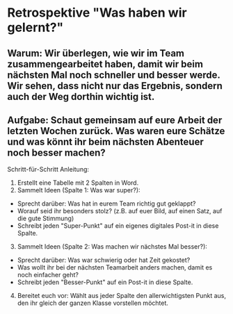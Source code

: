# Retrospektive "Was haben wir gelernt?"

## Warum: Wir überlegen, wie wir im Team zusammengearbeitet haben, damit wir beim nächsten Mal noch schneller und besser werde. Wir sehen, dass nicht nur das Ergebnis, sondern auch der Weg dorthin wichtig ist.

## Aufgabe: Schaut gemeinsam auf eure Arbeit der letzten Wochen zurück. Was waren eure Schätze und was könnt ihr beim nächsten Abenteuer noch besser machen?

Schritt-für-Schritt Anleitung:
1. Erstellt eine Tabelle mit 2 Spalten in Word.
2. Sammelt Ideen (Spalte 1: Was war super?):
* Sprecht darüber: Was hat in eurem Team richtig gut geklappt?
* Worauf seid ihr besonders stolz? (z.B. auf euer Bild, auf einen Satz, auf die gute Stimmung)
* Schreibt jeden "Super-Punkt" auf ein eigenes digitales Post-it in diese Spalte.
3. Sammelt Ideen (Spalte 2: Was machen wir nächstes Mal besser?):
* Sprecht darüber: Was war schwierig oder hat Zeit gekostet?
* Was wollt ihr bei der nächsten Teamarbeit anders machen, damit es noch einfacher geht?
* Schreibt jeden "Besser-Punkt" auf ein Post-it in diese Spalte.
4. Bereitet euch vor: Wählt aus jeder Spalte den allerwichtigsten Punkt aus, den ihr gleich der ganzen Klasse vorstellen möchtet.

